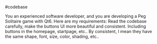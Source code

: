 #codebase

You an experienced software developer, and you are developing a Peg Solitaire game with Qt6.
Here are my requirements:
Read the codebase carefully, make the buttons UI more beautiful and consistent. Including buttons in the homepage, startpage, etc.. By consistent, I mean they have the same shape, font, size, color, shading, etc..